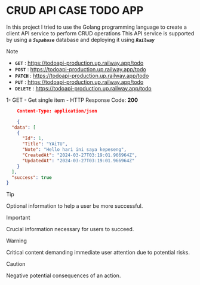 # CRUD API CASE TODO APP
In this project I tried to use the Golang programming language to create a client API service to perform CRUD operations
This API service is supported by using a **_`Supabase`_** database and deploying it using **_`Railway`_**

> [!NOTE]
> + **`GET`** : https://todoapi-production.up.railway.app/todo
> + **`POST`** : https://todoapi-production.up.railway.app/todo
> + **`PATCH`** : https://todoapi-production.up.railway.app/todo
> + **`PUT`** : https://todoapi-production.up.railway.app/todo
> + **`DELETE`** : https://todoapi-production.up.railway.app/todo


1- GET - Get single item - HTTP Response Code: **200**
```json
    Content-Type: application/json

    {
  "data": [
    {
      "Id": 1,
      "Title": "YAiTU",
      "Note": "Hello hari ini saya kepeseng",
      "CreatedAt": "2024-03-27T03:19:01.966964Z",
      "UpdatedAt": "2024-03-27T03:19:01.966964Z"
    }
  ],
  "success": true
}
```

> [!TIP]
> Optional information to help a user be more successful.

> [!IMPORTANT]
> Crucial information necessary for users to succeed.

> [!WARNING]
> Critical content demanding immediate user attention due to potential risks.

> [!CAUTION]
> Negative potential consequences of an action.



